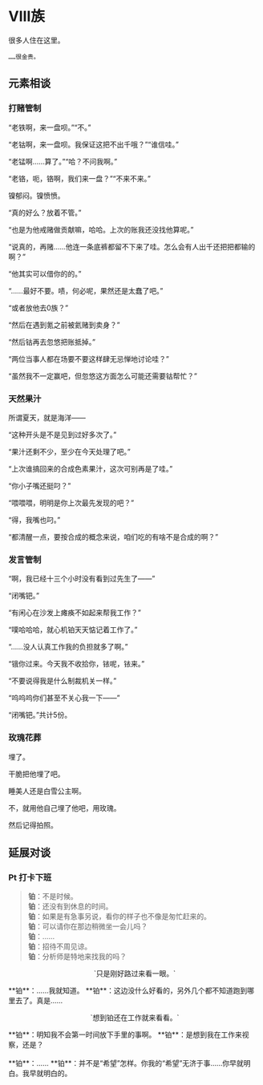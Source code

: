 # Ⅷ族

很多人住在这里。

```
……很金贵。
```

## 元素相谈

### 打赌管制

<span class="c028">“老铁啊，来一盘呗。”</span><span class="c026">“不。”</span>

<span class="c028">“老钴啊，来一盘呗。我保证这把不出千哦？”</span><span class="c027">“谁信哇。”</span>

<span class="c028">“老锰啊……算了。”</span><span class="c025">“哈？不问我啊。”</span>

<span class="c028">“老铬，呃，铬啊，我们来一盘？”</span><span class="c024">“不来不来。”</span>

镍郁闷。镍愤愤。

<span class="c025">“真的好么？放着不管。”</span>

<span class="c024">“也是为他戒赌做贡献嘛，哈哈。上次的账我还没找他算呢。”</span>

<span class="c027">“说真的，再赌……他连一条底裤都留不下来了哇。怎么会有人出千还把把都输的啊？”</span>

<span class="c026">“他其实可以借你的的。”</span>

<span class="c027">“……最好不要。啧，何必呢，果然还是太蠢了吧。”</span>

<span class="c025">“或者放他去0族？”</span>

<span class="c024">“然后在遇到氪之前被氦赌到卖身？”</span>

<span class="c026">“然后钴再去忽悠把账抵掉。”</span>

<span class="c027">“两位当事人都在场要不要这样肆无忌惮地讨论哇？”</span>

<span class="c028">“虽然我不一定赢吧，但忽悠这方面怎么可能还需要钴帮忙？”</span>

### 天然果汁

所谓夏天，就是海洋——

<span class="c026">“这种开头是不是见到过好多次了。”</span>

<span class="c028">“果汁还剩不少，至少在今天处理了吧。”</span>

<span class="c027">“上次谁搞回来的合成色素果汁，这次可别再是了哇。”</span>

<span class="c026">“你小子嘴还挺叼？”</span>

<span class="c027">“喂喂喂，明明是你上次最先发现的吧？”</span>

<span class="c026">“得，我嘴也叼。”</span>

<span class="c028">“都清醒一点，要按合成的概念来说，咱们吃的有啥不是合成的啊？”</span>

### 发言管制

<span class="c046">“啊，我已经十三个小时没有看到过先生了——”</span>

<span class="c045">“闭嘴钯。”</span>

<span class="c078">“有闲心在沙发上瘫痪不如起来帮我工作？”</span>

<span class="c076">“噗哈哈哈，就心机铂天天惦记着工作了。”</span>

<span class="c044">“……没人认真工作我的负担就多了啊。”</span>

<span class="c078">“锇你过来。今天我不收拾你，铱呢，铱来。”</span>

<span class="c077">“不要说得我是什么制裁机关一样。”</span>

<span class="c046">“呜呜呜你们甚至不关心我一下——”</span>

“闭嘴钯。”共计5份。

### 玫瑰花葬

埋了。

干脆把他埋了吧。

睡美人还是白雪公主啊。

不，就用他自己埋了他吧，用玫瑰。

然后记得拍照。

## 延展对谈

### Pt 打卡下班

>**铂**：不是时候。  
**铂**：还没有到休息的时间。  
**铂**：如果是有急事另说，看你的样子也不像是匆忙赶来的。  
**铂**：可以请你在那边稍微坐一会儿吗？  
**铂**：……  
**铂**：招待不周见谅。  
**铂**：分析师是特地来找我的吗？  
<div class="halfboxs">
  <div>
  <p style="text-align:center">
  `只是刚好路过来看一眼。`  
  </p>
  **铂**：……我就知道。  
  **铂**：这边没什么好看的，另外几个都不知道跑到哪里去了。真是……  
  </div>
  <div>
  <p style="text-align:center">
  `想到铂还在工作就来看看。`  
  </p>
  **铂**：明知我不会第一时间放下手里的事啊。  
  **铂**：是想到我在工作来视察，还是？</div>
</div>
<br>
**铂**：……  
**铂**：并不是“希望”怎样。你我的“希望”无济于事……你早就明白。我早就明白的。  
